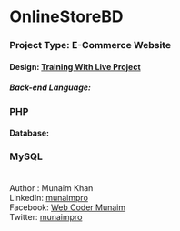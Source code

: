 # OnlineStoreBD
### Project Type: E-Commerce Website
#### Design: <a href="http://www.trainingwithliveproject.com/" target="_blank">Training With Live Project</a>
##### Back-end Language:
### PHP </br>
#### Database:
### MySQL </br></br>
Author : Munaim Khan </br>
LinkedIn: <a href="https://www.linkedin.com/in/munaimpro/" target="_blank">munaimpro</a> </br>
Facebook: <a href="https://facebook.com/webcodermunaim" target="_blank">Web Coder Munaim</a> </br>
Twitter: <a href="https://twitter.com/munaimpro" target="_blank">munaimpro</a>
